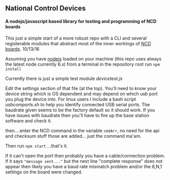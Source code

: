 <h2>National Control Devices</h2>
<h4>A nodejs/javascript based library for testing and programming of NCD boards </h4>

This just a simple start of a more robust repo with a CLI and several registerable modules that abstract most of the inner workings of [NCD boards](http://controlanything.com).  10/13/16

Assuming you have [nodejs](https://nodejs.org/en/download/) loaded on your machine (this repo uses always the latest node currently 6.x) from a terminal in the repository root run ```npm install```

Currently there is just a simple test module  <em>devicetest.js</em>

Edit the settings section of that file (at the top).  You'll need to know your device string which is OS dependent and may depend on which usb port you plug the device into. For linux users I include a bash script <em>usbcomports.sh</em> to help you identify connected USB serial ports.  The baudrate given seems to be the factory default so it should work. If you have issues with baudrate then you'll have to fire up the base station software and check it.

then....enter the NCD command in the variable ```cmdArr```, no need for the api and checksum stuff those are added... just the command ma'am.

Then run ```npm start```  ...that's it.

If it can't open the port then probably you have a cable/connection problem.  If it says ```"message sent..."``` but the next line "complete response" does not appear then likely you have a baud rate mismatch problem and/or the 8,N,1 settings on the board were changed.
